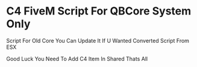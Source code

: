 # C4 FiveM Script For QBCore System Only
Script For Old Core You Can Update It If U Wanted
Converted Script From ESX

Good Luck You Need To Add C4 Item In Shared Thats All
